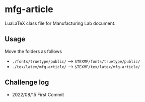 # mfg-article

LuaLaTeX class file for Manufacturing Lab document.

## Usage

Move the folders as follows

-   `./fonts/truetype/public/` --> `$TEXMF/fonts/truetype/public/`
-   `./tex/latex/mfg-article/` --> `$TEXMF/tex/latex/mfg-article/`

## Challenge log

-   2022/08/15 First Commit
